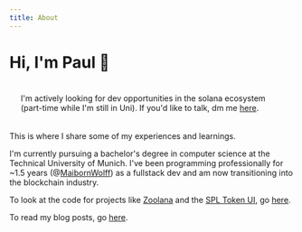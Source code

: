 ```yaml
---
title: About
---
```


<h1 class="beginning"> Hi, I'm Paul 🌊</h1>

<div class="gray-section" style="padding: 5px 20px 5px 20px">

I'm actively looking for dev opportunities in the solana ecosystem (part-time while I'm still in Uni). If you'd like to talk, dm me [here](https://twitter.com/blocks_go_brr).

</div>

This is where I share some of my experiences and learnings.

I'm currently pursuing a bachelor's degree in computer science at the Technical University of Munich. I've been programming professionally for ~1.5 years (@[MaibornWolff](https://www.maibornwolff.de/en)) as a fullstack dev and am now transitioning into the blockchain industry.

To look at the code for projects like [Zoolana](https://www.zoolana.com) and the [SPL Token UI](https://www.spl-token-ui.com), go [here](https://www.github.com/paul-schaaf).

To read my blog posts, go [here](/blog).

<style lang="stylus" scoped>
p
  font-size 20px

@media (max-width: $MQMobile)
  .beginning
    margin-top 0 !important
    text-align center
</style>
